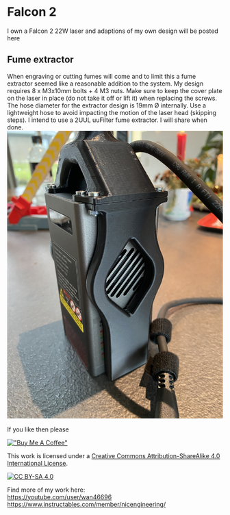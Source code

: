 # Falcon 2 
I own a Falcon 2 22W laser and adaptions of my own design will be posted here

## Fume extractor
When engraving or cutting fumes will come and to limit this a fume extractor seemed like a reasonable addition to the system. My design requires 8 x M3x10mm bolts + 4 M3 nuts. Make sure to keep the cover plate on the laser in place (do not take it off or lift it) when replacing the screws.
The hose diameter for the extractor design is 19mm Ø internally. Use a lightweight hose to avoid impacting the motion of the laser head (skipping steps).
I intend to use a 2UUL uuFilter fume extractor. I will share when done.
![Fume Extractor](/Falcon2/2.jpg)


If you like then please

[!["Buy Me A Coffee"](https://www.buymeacoffee.com/assets/img/custom_images/orange_img.png)](https://bmc.link/nic6911w)


This work is licensed under a
[Creative Commons Attribution-ShareAlike 4.0 International License][cc-by-sa].

[![CC BY-SA 4.0][cc-by-sa-image]][cc-by-sa]

[cc-by-sa]: http://creativecommons.org/licenses/by-sa/4.0/
[cc-by-sa-image]: https://licensebuttons.net/l/by-sa/4.0/88x31.png
[cc-by-sa-shield]: https://img.shields.io/badge/License-CC%20BY--SA%204.0-lightgrey.svg

Find more of my work here:  
https://youtube.com/user/wan46696  
https://www.instructables.com/member/nicengineering/